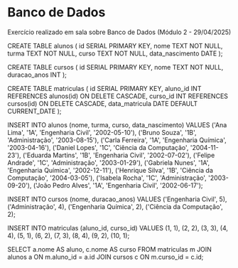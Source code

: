 # Banco de Dados
Exercício realizado em sala sobre Banco de Dados (Módulo 2 - 29/04/2025)

CREATE TABLE alunos (
  id SERIAL PRIMARY KEY,
  nome TEXT NOT NULL,
  turma TEXT NOT NULL,
  curso TEXT NOT NULL,
  data_nascimento DATE
);

CREATE TABLE cursos (
  id SERIAL PRIMARY KEY,
  nome TEXT NOT NULL,
  duracao_anos INT
);

CREATE TABLE matriculas (
  id SERIAL PRIMARY KEY,
  aluno_id INT REFERENCES alunos(id) ON DELETE CASCADE,
  curso_id INT REFERENCES cursos(id) ON DELETE CASCADE,
  data_matricula DATE DEFAULT CURRENT_DATE
);

INSERT INTO alunos (nome, turma, curso, data_nascimento)
VALUES ('Ana Lima', '1A', 'Engenharia Civil', '2002-05-10'),
('Bruno Souza', '1B', 'Administração', '2003-08-15'),
('Carla Ferreira', '1A', 'Engenharia Química', '2003-04-16'),
('Daniel Lopes', '1C', 'Ciência da Computação', '2004-11-23'),
('Eduarda Martins', '1B', 'Engenharia Civil', '2002-07-02'),
('Felipe Andrade', '1C', 'Administração', '2003-01-29'),
('Gabriela Nunes', '1A', 'Engenharia Química', '2002-12-11'),
('Henrique Silva', '1B', 'Ciência da Computação', '2004-03-05'),
('Isabela Rocha', '1C', 'Administração', '2003-09-20'),
('João Pedro Alves', '1A', 'Engenharia Civil', '2002-06-17');

INSERT INTO cursos (nome, duracao_anos)
VALUES ('Engenharia Civil', 5),
('Administração', 4),
('Engenharia Química', 2),
('Ciência da Computação', 2);

INSERT INTO matriculas (aluno_id, curso_id)
VALUES (1, 1),
       (2, 2),
       (3, 3),
       (4, 4),
       (5, 1),
       (6, 2),
       (7, 3),
       (8, 4),
       (9, 2),
       (10, 1);

SELECT a.nome AS aluno, c.nome AS curso
FROM matriculas m
JOIN alunos a ON m.aluno_id = a.id
JOIN cursos c ON m.curso_id = c.id;
